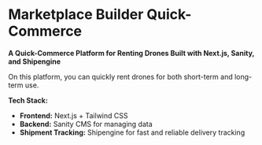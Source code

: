 

# Marketplace Builder Quick-Commerce
**A Quick-Commerce Platform for Renting Drones Built with Next.js, Sanity, and Shipengine**

On this platform, you can quickly rent drones for both short-term and long-term use.

**Tech Stack:**
- **Frontend:** Next.js + Tailwind CSS
- **Backend:** Sanity CMS for managing data
- **Shipment Tracking:** Shipengine for fast and reliable delivery tracking








